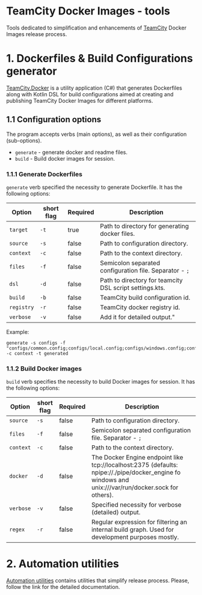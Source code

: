 # TeamCity Docker Images - tools
Tools dedicated to simplification and enhancements of [TeamCity](https://www.jetbrains.com/teamcity/) Docker Images release process.

# 1. Dockerfiles & Build Configurations generator
[TeamCity.Docker](TeamCity.Docker) is a utility application (C#) that generates Dockerfiles along with Kotlin DSL for build
configurations aimed at creating and publishing TeamCity Docker Images for different platforms.

## 1.1 Configuration options
The program accepts verbs (main options), as well as their configuration (sub-options).

- `generate` - generate docker and readme files.
- `build` - Build docker images for session.

### 1.1.1 Generate Dockerfiles
`generate` verb specified the necessity to generate Dockerfile. It has the following options:

| Option     | short flag | Required | Description                                             |
|------------|------------|----------|---------------------------------------------------------|
| `target`   | `-t`       | true     | Path to directory for generating docker files.          |
| `source`   | `-s`       | false    | Path to configuration directory.                        |
| `context`  | `-c`       | false    | Path to the context directory.                          |
| `files`    | `-f`       | false    | Semicolon separated configuration file. Separator - `;` |
| `dsl`      | `-d`       | false    | Path to directory for teamcity DSL script settings.kts. |
| `build`    | `-b`       | false    | TeamCity build configuration id.                        |
| `registry` | `-r`       | false    | TeamCity docker registry id.                            |
| `verbose`  | `-v`       | false    | Add it for detailed output."                            |

Example:
```
generate -s configs -f "configs/common.config;configs/local.config;configs/windows.config;configs/linux.config;configs/linuxARM.config" -c context -t generated
``` 

### 1.1.2 Build Docker images
`build` verb specifies the necessity to build Docker images for session. It has the following options:

| Option    | short flag | Required | Description                                                                                                                                          |
|-----------|------------|----------|------------------------------------------------------------------------------------------------------------------------------------------------------|
| `source`  | `-s`       | false    | Path to configuration directory.                                                                                                                     |
| `files`   | `-f`       | false    | Semicolon separated configuration file. Separator - `;`                                                                                              |
| `context` | `-c`       | false    | Path to the context directory.                                                                                                                       |
| `docker`  | `-d`       | false    | The Docker Engine endpoint like tcp://localhost:2375 (defaults: npipe://./pipe/docker_engine fo windows and unix:///var/run/docker.sock for others). |
| `verbose` | `-v`       | false    | Specified necessity for verbose (detailed) output.                                                                                                   |
| `regex`   | `-r`       | false    | Regular expression for filtering an internal build graph. Used for development purposes mostly.                                                      |

# 2. Automation utilities
[Automation utilities](automation/framework) contains utilities that simplify release process. Please, follow the link for the detailed documentation.
